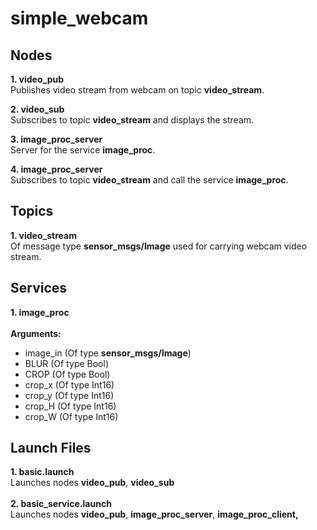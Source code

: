 # simple_webcam

## Nodes
**1. video_pub**<br>
Publishes video stream from webcam on topic **video_stream**.<br>

**2. video_sub**<br>
Subscribes to topic **video_stream** and displays the stream.<br>

**3. image_proc_server**<br>
Server for the service **image_proc**.<br>

**4. image_proc_server**<br>
Subscribes to topic **video_stream** and call the service **image_proc**.<br>

## Topics

**1. video_stream**<br>
Of message type **sensor_msgs/Image** used for carrying webcam video stream.<br>

## Services

**1. image_proc**<br>
<br>
**Arguments:**
* image_in (Of type **sensor_msgs/Image**)
* BLUR (Of type Bool) 
* CROP (Of type Bool)
* crop_x (Of type Int16)
* crop_y (Of type Int16)
* crop_H (Of type Int16)
* crop_W (Of type Int16)

## Launch Files
**1. basic.launch**<br>
Launches nodes **video_pub**, **video_sub**<br><br>
**2. basic_service.launch**<br>
Launches nodes **video_pub**, **image_proc_server**, **image_proc_client,**  

